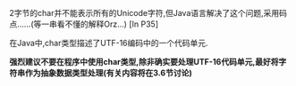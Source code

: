 2字节的char并不能表示所有的Unicode字符,但Java语言解决了这个问题,采用码点......(等一串看不懂的解释Orz...) [In P35]

在Java中,char类型描述了UTF-16编码中的一个代码单元.

**强烈建议不要在程序中使用char类型,除非确实要处理UTF-16代码单元,最好将字符串作为抽象数据类型处理(有关内容将在3.6节讨论)**